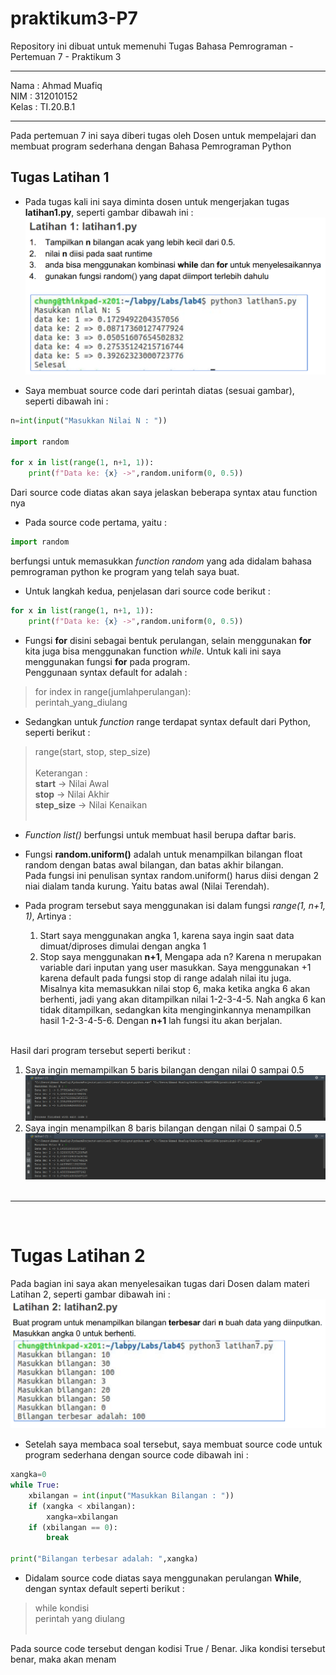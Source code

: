 # praktikum3-P7

Repository ini dibuat untuk memenuhi Tugas Bahasa Pemrograman - Pertemuan 7 - Praktikum 3
<hr>

Nama  : Ahmad Muafiq<br>
NIM   : 312010152<br>
Kelas : TI.20.B.1<br>
<hr>
Pada pertemuan 7 ini saya diberi tugas oleh Dosen untuk mempelajari dan membuat program sederhana dengan Bahasa Pemrograman Python<br>


## Tugas Latihan 1

* Pada tugas kali ini saya diminta dosen untuk mengerjakan tugas **latihan1.py**, seperti gambar dibawah ini :<br>
![Soal Latihan 1](picture/latihan1.PNG)<br>

* Saya membuat source code dari perintah diatas (sesuai gambar), seperti dibawah ini :<br>
``` python
n=int(input("Masukkan Nilai N : "))

import random

for x in list(range(1, n+1, 1)):
    print(f"Data ke: {x} ->",random.uniform(0, 0.5))
``` 

Dari source code diatas akan saya jelaskan beberapa syntax atau function nya<br>
* Pada source code pertama, yaitu :<br>
``` python
import random
```
berfungsi untuk memasukkan *function random* yang ada didalam bahasa pemrograman python ke program yang telah saya buat.

* Untuk langkah kedua, penjelasan dari source code berikut :<br>
``` python
for x in list(range(1, n+1, 1)):
    print(f"Data ke: {x} ->",random.uniform(0, 0.5))
``` 

* Fungsi **for** disini sebagai bentuk perulangan, selain menggunakan **for** kita juga bisa menggunakan function *while*. Untuk kali ini saya menggunakan fungsi **for** pada program.<br>
Penggunaan syntax default for adalah :<br>
> for index in range(jumlahperulangan): <br>
>     perintah_yang_diulang

* Sedangkan untuk *function* range terdapat syntax default dari Python, seperti berikut :<br>
> range(start, stop, step_size)<br><br>
> Keterangan : <br>
> **start** -> Nilai Awal<br>
> **stop** -> Nilai Akhir<br>
> **step_size** -> Nilai Kenaikan<br><br>

* *Function list()* berfungsi untuk membuat hasil berupa daftar baris.<br>

* Fungsi **random.uniform()** adalah untuk menampilkan bilangan float random dengan batas awal bilangan, dan batas akhir bilangan.<br>
Pada fungsi ini penulisan syntax random.uniform() harus diisi dengan 2 niai dialam tanda kurung. Yaitu batas awal (Nilai Terendah). <br>

* Pada program tersebut saya menggunakan isi dalam fungsi *range(1, n+1, 1)*, Artinya : <br>
    1. Start saya menggunakan angka 1, karena saya ingin saat data dimuat/diproses dimulai dengan angka 1<br>
    2. Stop saya menggunakan **n+1**, Mengapa ada n? Karena n merupakan variable dari inputan yang user masukkan. Saya menggunakan +1 karena default pada fungsi stop di range adalah nilai itu juga. Misalnya kita memasukkan nilai stop 6, maka ketika angka 6 akan berhenti, jadi yang akan ditampilkan nilai 1-2-3-4-5. Nah angka 6 kan tidak ditampilkan, sedangkan kita menginginkannya menampilkan hasil 1-2-3-4-5-6. Dengan **n+1** lah fungsi itu akan berjalan.
    <br>
Hasil dari program tersebut seperti berikut :<br>
1. Saya ingin memampilkan 5 baris bilangan dengan nilai 0 sampai 0.5<br>
    ![Gambar Latihan 1](picture/n=5.PNG)<br>
2. Saya ingin menampilkan 8 baris bilangan dengan nilai 0 sampai 0.5<br>
    ![Soal 8 Bilangan](picture/n=8.PNG)
<br><br>
<hr><br>

# Tugas Latihan 2

Pada bagian ini saya akan menyelesaikan tugas dari Dosen dalam materi Latihan 2, seperti gambar dibawah ini :<br>
![Soal Latihan 2](picture/latihan2.PNG)<br>

* Setelah saya membaca soal tersebut, saya membuat source code untuk program sederhana dengan source code dibawah ini :<br>

``` python
xangka=0
while True:
    xbilangan = int(input("Masukkan Bilangan : "))
    if (xangka < xbilangan):
        xangka=xbilangan
    if (xbilangan == 0):
        break

print("Bilangan terbesar adalah: ",xangka)
```

* Didalam source code diatas saya menggunakan perulangan **While**, dengan syntax default seperti berikut :<br>
>  while kondisi<br>
>  perintah yang diulang<br><br>
 
Pada source code tersebut dengan kodisi True / Benar. Jika kondisi tersebut benar, maka akan menam
